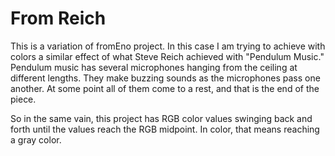 From Reich
==========

This is a variation of fromEno project. In this case I am trying to achieve with colors a similar effect of what Steve Reich achieved with "Pendulum Music." Pendulum music has several microphones hanging from the ceiling at different lengths. They make buzzing sounds as the microphones pass one another. At some point all of them come to a rest, and that is the end of the piece.

So in the same vain, this project has RGB color values swinging back and forth until the values reach the RGB midpoint. In color, that means reaching a gray color.
